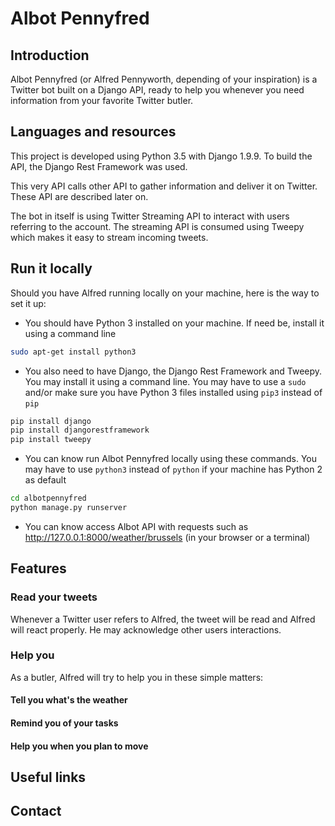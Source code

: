 # Albot Pennyfred

## Introduction

Albot Pennyfred (or Alfred Pennyworth, depending of your inspiration) is a Twitter bot built on a Django API, ready to help you whenever you need information from your favorite Twitter butler.

## Languages and resources

This project is developed using Python 3.5 with Django 1.9.9. To build the API, the Django Rest Framework was used.

This very API calls other API to gather information and deliver it on Twitter. These API are described later on.

The bot in itself is using Twitter Streaming API to interact with users referring to the account.
The streaming API is consumed using Tweepy which makes it easy to stream incoming tweets.

## Run it locally

Should you have Alfred running locally on your machine, here is the way to set it up:

- You should have Python 3 installed on your machine. If need be, install it using a command line

```bash
sudo apt-get install python3
```

- You also need to have Django, the Django Rest Framework and Tweepy. You may install it using a command line.
You may have to use a `sudo` and/or make sure you have Python 3 files installed using `pip3` instead of `pip`

```bash
pip install django
pip install djangorestframework
pip install tweepy
```

- You can know run Albot Pennyfred locally using these commands.
You may have to use `python3` instead of `python` if your machine has Python 2 as default

```bash
cd albotpennyfred
python manage.py runserver
```

- You can know access Albot API with requests such as http://127.0.0.1:8000/weather/brussels (in your browser or a terminal)

## Features

### Read your tweets

Whenever a Twitter user refers to Alfred, the tweet will be read and Alfred will react properly. He may acknowledge other users interactions.

### Help you

As a butler, Alfred will try to help you in these simple matters:

#### Tell you what's the weather

#### Remind you of your tasks

#### Help you when you plan to move

## Useful links

## Contact
